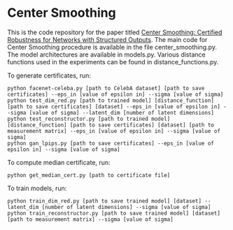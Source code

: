# Center Smoothing

This is the code repository for the paper titled [Center Smoothing: Certified Robustness for Networks with Structured Outputs](https://arxiv.org/abs/2102.09701).
The main code for Center Smoothing procedure is available in the file center_smoothing.py.
The model architectures are available in models.py.
Various distance functions used in the experiments can be found in distance_functions.py.


To generate certificates, run:

```
python facenet-celeba.py [path to CelebA dataset] [path to save certificates] --eps_in [value of epsilon in] --sigma [value of sigma]
python test_dim_red.py [path to trained model] [distance_function] [path to save certificates] [dataset] --eps_in [value of epsilon in] --sigma [value of sigma] --latent_dim [number of latent dimensions]
python test_reconstructor.py [path to trained model] [distance_function] [path to save certificates] [dataset] [path to measurement matrix] --eps_in [value of epsilon in] --sigma [value of sigma]
python gan_lpips.py [path to save certificates] --eps_in [value of epsilon in] --sigma [value of sigma]
```


To compute median certificate, run:

```
python get_median_cert.py [path to certificate file]
```


To train models, run:

```
python train_dim_red.py [path to save trained model] [dataset] --latent_dim [number of latent dimensions] --sigma [value of sigma]
python train_reconstructor.py [path to save trained model] [dataset] [path to measurement matrix] --sigma [value of sigma]
```

